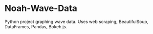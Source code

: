 # Noah-Wave-Data
Python project graphing wave data. Uses web scraping, BeautifulSoup, DataFrames, Pandas, Bokeh.js.
